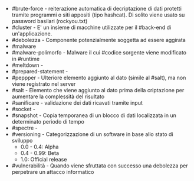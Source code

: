 - #brute-force - reiterazione automatica di decriptazione di dati protetti tramite programmi o siti appositi (tipo hashcat). Di solito viene usato su password basilari (rockyou.txt)
- #cluster - E' un insieme di macchine utilizzate per il #back-end di un'applicazione.
- #debolezza - Componente potenzialmente soggetta ad essere aggirata
- #malware
- #malware-polimorfo - Malware il cui #codice sorgente viene modificato in #runtime
- #meltdown - 
- #prepared-statement - 
- #peppper - Ulteriore elemento aggiunto al dato (simile al #salt), ma non viene registrato nel server
- #salt - Elemento che viene aggiunto al dato prima della criptazione per aumentare la complessità del risultato
- #sanificare - validazione dei dati ricavati tramite input
- #socket - 
- #snapshot - Copia temporanea di un blocco di dati localizzata in un determinato periodo di tempo
- #spectre - 
- #versioning - Categorizzazione di un software in base allo stato di sviluppo
	- 0.0 - 0.4: Alpha
	- 0.4 - 0.99: Beta
	- 1.0: Official release
- #vulnerabilità - Quando viene sfruttata con successo una debolezza per perpetrare un attacco informatico
